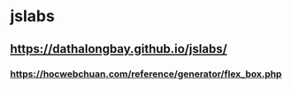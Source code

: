 # jslabs
## https://dathalongbay.github.io/jslabs/
### https://hocwebchuan.com/reference/generator/flex_box.php
